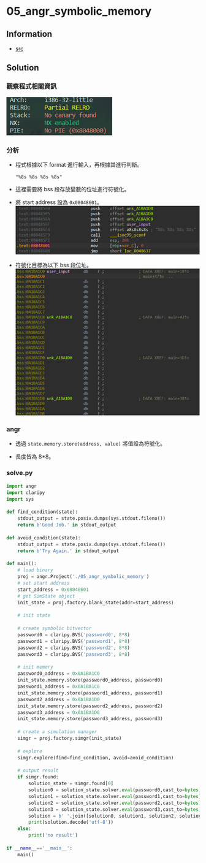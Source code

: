# 05_angr_symbolic_memory

## Information

- [src](https://github.com/jakespringer/angr_ctf)

## Solution

### 觀察程式相關資訊
![](image/1.png)

### 分析

- 程式根據以下 format 進行輸入，再根據其進行判斷。
    ```
    "%8s %8s %8s %8s"
    ```

- 這裡需要將 bss 段存放變數的位址進行符號化。

- 將 start address 設為 `0x08048601`。
    ![](image/2.png)

- 符號化目標為以下 bss 段位址。
    ![](image/3.png)

### angr

- 透過 `state.memory.store(address, value)` 將值設為符號化。

- 長度皆為 8*8。

### solve.py
```py
import angr
import claripy
import sys

def find_condition(state):
    stdout_output = state.posix.dumps(sys.stdout.fileno())
    return b'Good Job.' in stdout_output

def avoid_condition(state):
    stdout_output = state.posix.dumps(sys.stdout.fileno())
    return b'Try Again.' in stdout_output

def main():
    # load binary
    proj = angr.Project('./05_angr_symbolic_memory')
    # set start address
    start_address = 0x08048601
    # get SimState object
    init_state = proj.factory.blank_state(addr=start_address)

    # init state

    # create symbolic bitvector  
    password0 = claripy.BVS('password0', 8*8)
    password1 = claripy.BVS('password1', 8*8)
    password2 = claripy.BVS('password2', 8*8)
    password3 = claripy.BVS('password3', 8*8)

    # init memory
    password0_address = 0x0A1BA1C0
    init_state.memory.store(password0_address, password0)
    password1_address = 0x0A1BA1C8
    init_state.memory.store(password1_address, password1)
    password2_address = 0x0A1BA1D0
    init_state.memory.store(password2_address, password2)
    password3_address = 0x0A1BA1D8
    init_state.memory.store(password3_address, password3)

    # create a simulation manager
    simgr = proj.factory.simgr(init_state)

    # explore
    simgr.explore(find=find_condition, avoid=avoid_condition)

    # output result
    if simgr.found:
        solution_state = simgr.found[0]
        solution0 = solution_state.solver.eval(password0,cast_to=bytes)
        solution1 = solution_state.solver.eval(password1,cast_to=bytes)
        solution2 = solution_state.solver.eval(password2,cast_to=bytes)
        solution3 = solution_state.solver.eval(password3,cast_to=bytes)
        solution = b' '.join([solution0, solution1, solution2, solution3 ])
        print(solution.decode('utf-8'))
    else:
        print('no result')

if __name__=='__main__':
    main()
```


